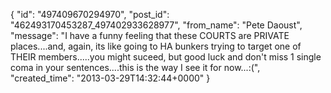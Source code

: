  {
   "id": "497409670294970",
   "post_id": "462493170453287_497402933628977",
   "from_name": "Pete Daoust",
   "message": "I have a funny feeling that these COURTS are PRIVATE places....and, again, its like going to HA bunkers trying to target one of THEIR members.....you might suceed, but good luck and don't miss 1 single coma in your sentences....this is the way I see it for now...:(",
   "created_time": "2013-03-29T14:32:44+0000"
 }
